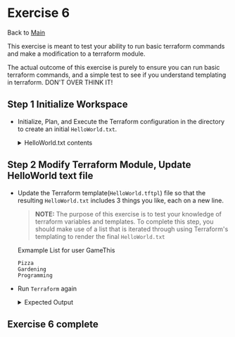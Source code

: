 # Exercise 6

Back to [Main](../README.md)

This exercise is meant to test your ability to run basic
 terraform commands and make a modification to a terraform module.

The actual outcome of this exercise is purely to ensure you can run
 basic terraform commands, and a simple test to see if you understand
 templating in terraform.  DON'T OVER THINK IT!

## Step 1 Initialize Workspace

+ Initialize, Plan, and Execute the Terraform configuration
  in the directory to create an initial `HelloWorld.txt`.

  <details>
  <summary>
  HelloWorld.txt contents
  </summary>

    ```Text
    Hello NONAME,

    Welcome to terraform templating!
    Can you list 3 things you like?

    Provide List here:


    - BonkeyWonkers

    ```

  </details>
  </p>

## Step 2 Modify Terraform Module, Update HelloWorld text file

+ Update the Terraform template(`HelloWorld.tftpl`) file so that the resulting `HelloWorld.txt`
  includes 3 things you like, each on a new line.

    > **NOTE:** The purpose of this exercise is to test your knowledge of
                terraform variables and templates.
                To complete this step, you should make use of a list that
                is iterated through using Terraform's
                templating to render the final `HelloWorld.txt`

    Exmample List for user GameThis

    ```text
    Pizza
    Gardening
    Programming
    ```

+ Run `Terraform` again
  <details>
  <summary>
  Expected Output
  </summary>

    ```text
    Hello GameThis,

    Welcome to terraform templating!
    Can you list 3 things you like?

    Provide List here:
    - Pizza
    - Gardening
    - Programming

    - BonkeyWonkers
    ```

  </details>

## Exercise 6 complete
